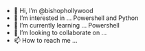 - 👋 Hi, I’m @bishophollywood
- 👀 I’m interested in ... Powershell and Python
- 🌱 I’m currently learning ... Powershell
- 💞️ I’m looking to collaborate on ...
- 📫 How to reach me ...

<!---
bishophollywood/bishophollywood is a ✨ special ✨ repository because its `README.md` (this file) appears on your GitHub profile.
You can click the Preview link to take a look at your changes.
--->
